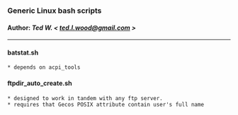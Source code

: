 ### Generic Linux bash scripts
#### Author: *Ted W. < ted.l.wood@gmail.com >*

-------------------------------------------------------------------------------

#### batstat.sh
    * depends on acpi_tools

#### ftpdir_auto_create.sh
    * designed to work in tandem with any ftp server.
    * requires that Gecos POSIX attribute contain user's full name
